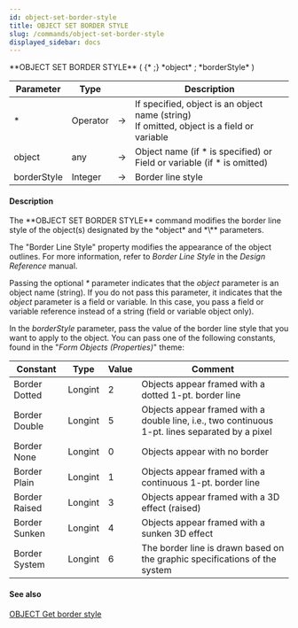 ```yaml
---
id: object-set-border-style
title: OBJECT SET BORDER STYLE
slug: /commands/object-set-border-style
displayed_sidebar: docs
---
```


<!--REF #_command_.OBJECT SET BORDER STYLE.Syntax-->**OBJECT SET BORDER STYLE** ( {* ;} *object* ; *borderStyle* )<!-- END REF-->
<!--REF #_command_.OBJECT SET BORDER STYLE.Params-->
| Parameter | Type |  | Description |
| --- | --- | --- | --- |
| * | Operator | &srarr; | If specified, object is an object name (string)<br/>If omitted, object is a field or variable |
| object | any | &srarr; | Object name (if * is specified) or<br/>Field or variable (if * is omitted) |
| borderStyle | Integer | &srarr; | Border line style |

<!-- END REF-->

#### Description 

<!--REF #_command_.OBJECT SET BORDER STYLE.Summary-->The **OBJECT SET BORDER STYLE** command modifies the border line style of the object(s) designated by the *object* and *\** parameters.<!-- END REF--> 

The "Border Line Style" property modifies the appearance of the object outlines. For more information, refer to *Border Line Style* in the *Design Reference* manual. 

Passing the optional *\** parameter indicates that the *object* parameter is an object name (string). If you do not pass this parameter, it indicates that the *object* parameter is a field or variable. In this case, you pass a field or variable reference instead of a string (field or variable object only).

In the *borderStyle* parameter, pass the value of the border line style that you want to apply to the object. You can pass one of the following constants, found in the "*Form Objects (Properties)*" theme:

| Constant      | Type    | Value | Comment                                                                                         |
| ------------- | ------- | ----- | ----------------------------------------------------------------------------------------------- |
| Border Dotted | Longint | 2     | Objects appear framed with a dotted 1-pt. border line                                           |
| Border Double | Longint | 5     | Objects appear framed with a double line, i.e., two continuous 1-pt. lines separated by a pixel |
| Border None   | Longint | 0     | Objects appear with no border                                                                   |
| Border Plain  | Longint | 1     | Objects appear framed with a continuous 1-pt. border line                                       |
| Border Raised | Longint | 3     | Objects appear framed with a 3D effect (raised)                                                 |
| Border Sunken | Longint | 4     | Objects appear framed with a sunken 3D effect                                                   |
| Border System | Longint | 6     | The border line is drawn based on the graphic specifications of the system                      |

#### See also 

[OBJECT Get border style](object-get-border-style.md)  